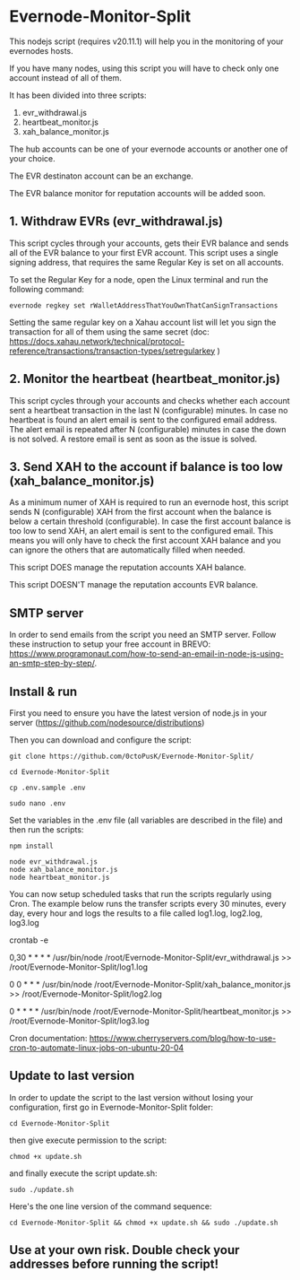 # Evernode-Monitor-Split

This nodejs script (requires v20.11.1) will help you in the monitoring of your evernodes hosts. 


If you have many nodes, using this script you will have to check only one account instead of all of them.

It has been divided into three scripts:

1. evr_withdrawal.js
2. heartbeat_monitor.js
3. xah_balance_monitor.js

The hub accounts can be one of your evernode accounts or another one of your choice. 

The EVR destinaton account can be an exchange.

The EVR balance monitor for reputation accounts will be added soon.

## 1. Withdraw EVRs (evr_withdrawal.js)

This script cycles through your accounts, gets their EVR balance and sends all of the EVR balance to your first EVR account. 
This script uses a single signing address, that requires the same Regular Key is set on all accounts.
 
To set the Regular Key for a node, open the Linux terminal and run the following command: 

```
evernode regkey set rWalletAddressThatYouOwnThatCanSignTransactions
```

Setting the same regular key on a Xahau account list will let you sign the transaction for all of them using the same secret (doc: https://docs.xahau.network/technical/protocol-reference/transactions/transaction-types/setregularkey )

## 2. Monitor the heartbeat (heartbeat_monitor.js)

This script cycles through your accounts and checks whether each account sent a heartbeat transaction in the last N (configurable) minutes. In case no heartbeat is found an alert email is sent to the configured email address. The alert email is repeated after N (configurable) minutes in case the down is not solved. A restore email is sent as soon as the issue is solved.

## 3. Send XAH to the account if balance is too low (xah_balance_monitor.js)

As a minimum numer of XAH is required to run an evernode host, this script sends N (configurable) XAH from the first account when the balance is below a certain threshold (configurable). In case the first account balance is too low to send XAH, an alert email is sent to the configured email. This means you will only have to check the first account XAH balance and you can ignore the others that are automatically filled when needed.

This script DOES manage the reputation accounts XAH balance.

This script DOESN'T manage the reputation accounts EVR balance.

## SMTP server

In order to send emails from the script you need an SMTP server. Follow these instruction to setup your free account in BREVO: https://www.programonaut.com/how-to-send-an-email-in-node-js-using-an-smtp-step-by-step/. 

## Install & run

First you need to ensure you have the latest version of node.js in your server (https://github.com/nodesource/distributions)

Then you can download and configure the script:

```
git clone https://github.com/0ctoPusK/Evernode-Monitor-Split/

cd Evernode-Monitor-Split

cp .env.sample .env 

sudo nano .env
```

Set the variables in the .env file (all variables are described in the file) and then run the scripts:

```
npm install

node evr_withdrawal.js
node xah_balance_monitor.js
node heartbeat_monitor.js
```

You can now setup scheduled tasks that run the scripts regularly using Cron.
The example below runs the transfer scripts every 30 minutes, every day, every hour and logs the results to a file called log1.log, log2.log, log3.log

crontab -e

0,30 * * * * /usr/bin/node /root/Evernode-Monitor-Split/evr_withdrawal.js >> /root/Evernode-Monitor-Split/log1.log

0 0 * * * /usr/bin/node /root/Evernode-Monitor-Split/xah_balance_monitor.js >> /root/Evernode-Monitor-Split/log2.log

0 * * * * /usr/bin/node /root/Evernode-Monitor-Split/heartbeat_monitor.js >> /root/Evernode-Monitor-Split/log3.log

Cron documentation: https://www.cherryservers.com/blog/how-to-use-cron-to-automate-linux-jobs-on-ubuntu-20-04

## Update to last version

In order to update the script to the last version without losing your configuration, first go in Evernode-Monitor-Split folder:

```
cd Evernode-Monitor-Split
```

then give execute permission to the script:

```
chmod +x update.sh
```

and finally execute the script update.sh:

```
sudo ./update.sh
```

Here's the one line version of the command sequence:

```
cd Evernode-Monitor-Split && chmod +x update.sh && sudo ./update.sh
```


## Use at your own risk. Double check your addresses before running the script!
